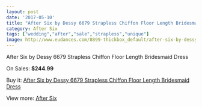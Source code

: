 ```yaml
---
layout: post
date: '2017-05-10'
title: "After Six by Dessy 6679 Strapless Chiffon Floor Length Bridesmaid Dress"
category: After Six
tags: ["wedding","after","sale","strapless","unique"]
image: http://www.eudances.com/8899-thickbox_default/after-six-by-dessy-6679-strapless-chiffon-floor-length-bridesmaid-dress.jpg
---
```

After Six by Dessy 6679 Strapless Chiffon Floor Length Bridesmaid Dress

On Sales: **$244.99**
<a href="https://www.eudances.com/en/after-six/2995-after-six-by-dessy-6679-strapless-chiffon-floor-length-bridesmaid-dress.html"><amp-img layout="responsive" width="600" height="600" src="//www.eudances.com/8899-thickbox_default/after-six-by-dessy-6679-strapless-chiffon-floor-length-bridesmaid-dress.jpg" alt="After Six by Dessy 6679 Strapless Chiffon Floor Length Bridesmaid Dress 0" /></a>
<a href="https://www.eudances.com/en/after-six/2995-after-six-by-dessy-6679-strapless-chiffon-floor-length-bridesmaid-dress.html"><amp-img layout="responsive" width="600" height="600" src="//www.eudances.com/8902-thickbox_default/after-six-by-dessy-6679-strapless-chiffon-floor-length-bridesmaid-dress.jpg" alt="After Six by Dessy 6679 Strapless Chiffon Floor Length Bridesmaid Dress 1" /></a>
<a href="https://www.eudances.com/en/after-six/2995-after-six-by-dessy-6679-strapless-chiffon-floor-length-bridesmaid-dress.html"><amp-img layout="responsive" width="600" height="600" src="//www.eudances.com/8901-thickbox_default/after-six-by-dessy-6679-strapless-chiffon-floor-length-bridesmaid-dress.jpg" alt="After Six by Dessy 6679 Strapless Chiffon Floor Length Bridesmaid Dress 2" /></a>
<a href="https://www.eudances.com/en/after-six/2995-after-six-by-dessy-6679-strapless-chiffon-floor-length-bridesmaid-dress.html"><amp-img layout="responsive" width="600" height="600" src="//www.eudances.com/8900-thickbox_default/after-six-by-dessy-6679-strapless-chiffon-floor-length-bridesmaid-dress.jpg" alt="After Six by Dessy 6679 Strapless Chiffon Floor Length Bridesmaid Dress 3" /></a>

Buy it: [After Six by Dessy 6679 Strapless Chiffon Floor Length Bridesmaid Dress](https://www.eudances.com/en/after-six/2995-after-six-by-dessy-6679-strapless-chiffon-floor-length-bridesmaid-dress.html "After Six by Dessy 6679 Strapless Chiffon Floor Length Bridesmaid Dress")

View more: [After Six](https://www.eudances.com/en/50-after-six "After Six")
